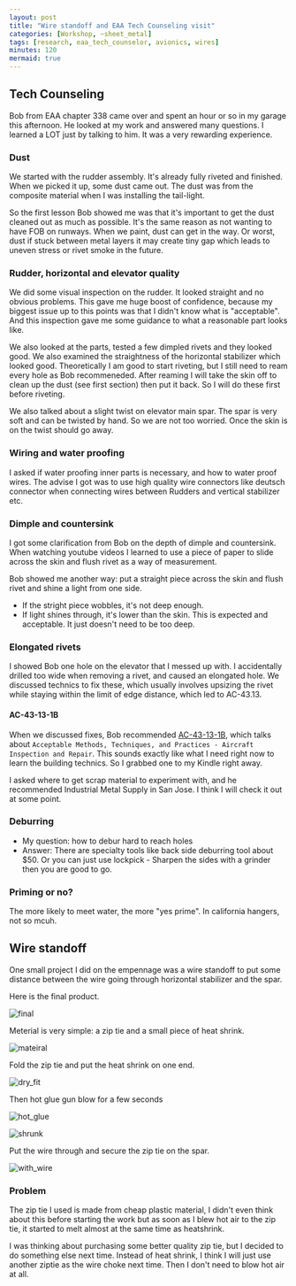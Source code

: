 ```yaml
---
layout: post
title: "Wire standoff and EAA Tech Counseling visit"
categories: [Workshop, ~sheet_metal]
tags: [research, eaa_tech_counselor, avionics, wires]
minutes: 120
mermaid: true
---
```


## Tech Counseling

Bob from EAA chapter 338 came over and spent an hour or so in my garage this afternoon. He looked at my work
and answered many questions. I learned a LOT just by talking to him. It was a very rewarding experience.

### Dust

We started with the rudder assembly. It's already fully riveted and finished. When we picked it up, some dust came out. The
dust was from the composite material when I was installing the tail-light.

So the first lesson Bob showed me was that it's important to get the dust cleaned out as much as possible. It's the same reason
as not wanting to have FOB on runways. When we paint, dust can get in the way. Or worst, dust if stuck between metal layers it
may create tiny gap which leads to uneven stress or rivet smoke in the future.

### Rudder, horizontal and elevator quality

We did some visual inspection on the rudder. It looked straight and no obvious problems. This gave me huge boost of confidence,
because my biggest issue up to this points was that I didn't know what is "acceptable". And this inspection gave me some guidance
to what a reasonable part looks like.

We also looked at the parts, tested a few dimpled rivets and they looked good. We also examined the straightness of the horizontal stabilizer
which looked good. Theoretically I am good to start riveting, but I still need to ream every hole as Bob recommeneded. After reaming I will
take the skin off to clean up the dust (see first section) then put it back. So I will do these first before riveting.

We also talked about a slight twist on elevator main spar. The spar is very soft and can be twisted by hand. So we are not too worried. Once
the skin is on the twist should go away.

### Wiring and water proofing

I asked if water proofing inner parts is necessary, and how to water proof wires. The advise I got was to use high quality wire
connectors like deutsch connector when connecting wires between Rudders and vertical stabilizer etc.

### Dimple and countersink

I got some clarification from Bob on the depth of dimple and countersink. When watching youtube videos I learned to use a piece
of paper to slide across the skin and flush rivet as a way of measurement.

Bob showed me another way: put a straight piece across the skin and flush rivet and shine a light from one side.

- If the stright piece wobbles, it's not deep enough.
- If light shines through, it's lower than the skin. This is expected and acceptable. It just doesn't need to be too deep.

### Elongated rivets

I showed Bob one hole on the elevator that I messed up with. I accidentally drilled too wide when removing a rivet, and caused an
elongated hole. We discussed technics to fix these, which usually involves upsizing the rivet while staying within the limit of edge
distance, which led to AC-43.13.

#### AC-43-13-1B

When we discussed fixes, Bob recommended [AC-43-13-1B](https://www.faa.gov/regulations_policies/advisory_circulars/index.cfm/go/document.information/documentid/99861), which talks about `Acceptable Methods, Techniques, and Practices - Aircraft Inspection and Repair`. This sounds exactly
like what I need right now to learn the building technics. So I grabbed one to my Kindle right away.

I asked where to get scrap material to experiment with, and he recommended Industrial Metal Supply in San Jose. I think I will check it out at some
point.

### Deburring

- My question: how to debur hard to reach holes
- Answer: There are specialty tools like back side deburring tool about $50. Or you can just use lockpick - Sharpen the sides with a grinder then you are good to go.

### Priming or no?

The more likely to meet water, the more "yes prime". In california hangers, not so mcuh.

## Wire standoff

One small project I did on the empennage was a wire standoff to put some distance between the wire going through horizontal stabilizer and the spar.

Here is the final product.

![final](/assets/img/20240126/final.jpg)

Meterial is very simple: a zip tie and a small piece of heat shrink.

![mateiral](/assets/img/20240126/material.jpg)

Fold the zip tie and put the heat shrink on one end.

![dry_fit](/assets/img/20240126/dry_fit.jpg)

Then hot glue gun blow for a few seconds

![hot_glue](/assets/img/20240126/hot_glue.jpg)

![shrunk](/assets/img/20240126/shrunk.jpg)

Put the wire through and secure the zip tie on the spar.

![with_wire](/assets/img/20240126/with_wire.jpg)

### Problem

The zip tie I used is made from cheap plastic material, I didn't even think about this before starting the work but as soon as I blew hot air
to the zip tie, it started to melt almost at the same time as heatshrink.

I was thinking about purchasing some better quality zip tie, but I decided to do something else next time. Instead of heat shrink, I think I will
just use another ziptie as the wire choke next time. Then I don't need to blow hot air at all.

